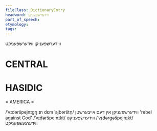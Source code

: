 ```yaml
---
fileClass: DictionaryEntry
headword: ווידערשפּעניקן
part_of_speech: 
etymology: 
tags: 
---
```

ווידערשפּעניקן
ווידערשפּעניקט

CENTRAL
========

HASIDIC
=======
= AMERICA = 

/ˈvɪdəršpejnɪgŋ̩ ɪn dɛm ˈajbərštn̩/ ווידערשפּעניקן אין דעם אייבערשטן 'rebel against God'
/ˈvɪdəršpeˑnɪkt/ ווידערשפּעניקט
/ˈvɪdərgəšpejnɪkt/ ווידערגעשפּעניקט